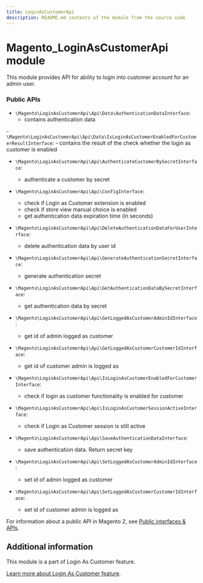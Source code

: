 ```yaml
---
title: LoginAsCustomerApi
description: README.md contents of the module from the source code
---
```


# Magento_LoginAsCustomerApi module

This module provides API for ability to login into customer account for an admin user.

### Public APIs

- `\Magento\LoginAsCustomerApi\Api\Data\AuthenticationDataInterface`:
    - contains authentication data

-`\Magento\LoginAsCustomerApi\Api\Data\IsLoginAsCustomerEnabledForCustomerResultInterface`:
    - contains the result of the check whether the login as customer is enabled

- `\Magento\LoginAsCustomerApi\Api\AuthenticateCustomerBySecretInterface`:
    - authenticate a customer by secret

- `\Magento\LoginAsCustomerApi\Api\ConfigInterface`:
    - check if Login as Customer extension is enabled
    - check if store view manual choice is enabled
    - get authentication data expiration time (in seconds)

- `\Magento\LoginAsCustomerApi\Api\DeleteAuthenticationDataForUserInterface`:
    - delete authentication data by user id

- `\Magento\LoginAsCustomerApi\Api\GenerateAuthenticationSecretInterface`:
    - generate authentication secret

- `\Magento\LoginAsCustomerApi\Api\GetAuthenticationDataBySecretInterface`:
    - get authentication data by secret

- `\Magento\LoginAsCustomerApi\Api\GetLoggedAsCustomerAdminIdInterface`:
    - get id of admin logged as customer

- `\Magento\LoginAsCustomerApi\Api\GetLoggedAsCustomerCustomerIdInterface`:
    - get id of customer admin is logged as
  
- `\Magento\LoginAsCustomerApi\Api\IsLoginAsCustomerEnabledForCustomerInterface`:
    - check if login as customer functionality is enabled for customer

- `\Magento\LoginAsCustomerApi\Api\IsLoginAsCustomerSessionActiveInterface`:
    - check if Login as Customer session is still active

- `\Magento\LoginAsCustomerApi\Api\SaveAuthenticationDataInterface`:
    - save authentication data. Return secret key

- `\Magento\LoginAsCustomerApi\Api\SetLoggedAsCustomerAdminIdInterface`:
    - set id of admin logged as customer

- `\Magento\LoginAsCustomerApi\Api\SetLoggedAsCustomerCustomerIdInterface`:
    - set id of customer admin is logged as

For information about a public API in Magento 2, see [Public interfaces & APIs](http://devdocs.magento.com/guides/v2.4/extension-dev-guide/api-concepts.html).

## Additional information

This module is a part of Login As Customer feature.

[Learn more about Login As Customer feature](https://docs.magento.com/user-guide/customers/login-as-customer.html).
